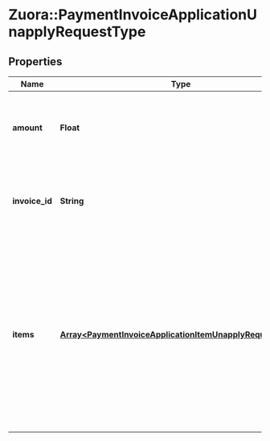 # Zuora::PaymentInvoiceApplicationUnapplyRequestType

## Properties
Name | Type | Description | Notes
------------ | ------------- | ------------- | -------------
**amount** | **Float** | The amount of the payment that is unapplied from the invoice.  | 
**invoice_id** | **String** | The unique ID of the invoice that the payment is unapplied from.  | [optional] 
**items** | [**Array&lt;PaymentInvoiceApplicationItemUnapplyRequestType&gt;**](PaymentInvoiceApplicationItemUnapplyRequestType.md) | Container for invoice items.  **Note:** The Invoice Item Settlement feature is in **Limited Availability**. If you wish to have access to the feature, submit a request at [Zuora Global Support](http://support.zuora.com/).  | [optional] 


